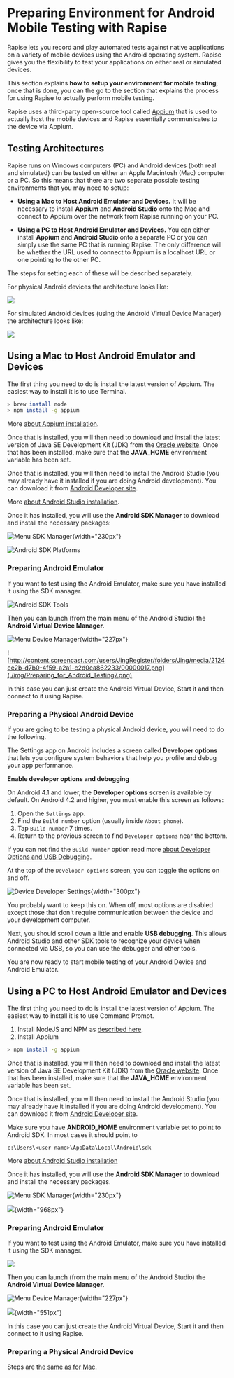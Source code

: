 # Preparing Environment for Android Mobile Testing with Rapise

Rapise lets you record and play automated tests against native applications on a variety of mobile devices using the Android operating system. Rapise gives you the flexibility to test your applications on either real or simulated devices.

This section explains **how to setup your environment for mobile testing**, once that is done, you can the go to the section that explains the process for using Rapise to actually perform mobile testing.

Rapise uses a third-party open-source tool called [Appium](http://appium.io) that is used to actually host the mobile devices and Rapise essentially communicates to the device via Appium.

## Testing Architectures

Rapise runs on Windows computers (PC) and Android devices (both real and simulated) can be tested on either an Apple Macintosh (Mac) computer or a PC. So this means that there are two separate possible testing environments that you may need to setup:

- **Using a Mac to Host Android Emulator and Devices.** It will be necessary to install **Appium** and **Android Studio** onto the Mac and connect to Appium over the network from Rapise running on your PC.

- **Using a PC to Host Android Emulator and Devices.** You can either install **Appium** and **Android Studio** onto a separate PC or you can simply use the same PC that is running Rapise. The only difference will be whether the URL used to connect to Appium is a localhost URL or one pointing to the other PC.

The steps for setting each of these will be described separately.

For physical Android devices the architecture looks like:

![](./img/Preparing_for_Android_Testing1.png)

For simulated Android devices (using the Android Virtual Device Manager) the architecture looks like:

![](./img/Preparing_for_Android_Testing2.png)

## Using a Mac to Host Android Emulator and Devices

The first thing you need to do is install the latest version of Appium. The easiest way to install it is to use Terminal.

```bash
> brew install node
> npm install -g appium
```

More [about Appium installation](http://appium.io/docs/en/about-appium/getting-started/index.html#installing-appium).

Once that is installed, you will then need to download and install the latest version of Java SE Development Kit (JDK) from the [Oracle website](http://www.oracle.com/technetwork/java/javase/downloads/index.html). Once that has been installed, make sure that the **JAVA\_HOME** environment variable has been set.

Once that is installed, you will then need to install the Android Studio (you may already have it installed if you are doing Android development). You can download it from [Android Developer site](https://developer.android.com/studio/).

More [about Android Studio installation](https://developer.android.com/studio/install#mac).

Once it has installed, you will use the **Android SDK Manager** to download and install the necessary packages:

![Menu SDK Manager](./img/Preparing_for_Android_Testing3.png){width="230px"}

![Android SDK Platforms](./img/Preparing_for_Android_Testing4.png)

### Preparing Android Emulator

If you want to test using the Android Emulator, make sure you have installed it using the SDK manager.

![Android SDK Tools](./img/Preparing_for_Android_Testing5.png)

Then you can launch (from the main menu of the Android Studio) the **Android Virtual Device Manager**.

![Menu Device Manager](./img/Preparing_for_Android_Testing6.png){width="227px"}

![http://content.screencast.com/users/JingRegister/folders/Jing/media/2124ee2b-d7b0-4f59-a2a1-c2d0ea862233/00000017.png](./img/Preparing_for_Android_Testing7.png)

In this case you can just create the Android Virtual Device, Start it and then connect to it using Rapise.

### Preparing a Physical Android Device

If you are going to be testing a physical Android device, you will need to do the following.

The Settings app on Android includes a screen called **Developer options** that lets you configure system behaviors that help you profile and debug your app performance.

**Enable developer options and debugging**

On Android 4.1 and lower, the **Developer options** screen is available by default. On Android 4.2 and higher, you must enable this screen as follows:

1. Open the `Settings` app.
2. Find the `Build number` option (usually inside `About phone`).
3. Tap `Build number` 7 times.
4. Return to the previous screen to find `Developer options` near the bottom.

If you can not find the `Build number` option read more [about Developer Options and USB Debugging](https://developer.android.com/studio/debug/dev-options).

At the top of the `Developer options` screen, you can toggle the options on and off.

![Device Developer Settings](./img/Preparing_for_Android_Testing8.png){width="300px"}

You probably want to keep this on. When off, most options are disabled except those that don't require communication between the device and your development computer.

Next, you should scroll down a little and enable **USB debugging**. This allows Android Studio and other SDK tools to recognize your device when connected via USB, so you can use the debugger and other tools.

You are now ready to start mobile testing of your Android Device and Android Emulator.

## Using a PC to Host Android Emulator and Devices

The first thing you need to do is install the latest version of Appium.
The easiest way to install it is to use Command Prompt.

1. Install NodeJS and NPM as [described here](http://nodejs.org/).
2. Install Appium

```bash
> npm install -g appium
```

Once that is installed, you will then need to download and install the latest version of Java SE Development Kit (JDK) from the [Oracle website](http://www.oracle.com/technetwork/java/javase/downloads/index.html). Once that has been installed, make sure that the  **JAVA_HOME** environment variable has been set.

Once that is installed, you will then need to install the Android Studio (you may already have it installed if you are doing Android development). You can download it from [Android Developer site](https://developer.android.com/studio/).

Make sure you have **ANDROID_HOME** environment variable set to point to Android SDK. In most cases it should point to

```
c:\Users\<user name>\AppData\Local\Android\sdk
```

More [about Android Studio installation](https://developer.android.com/studio/install#windows)

Once it has installed, you will use the **Android SDK Manager** to download and install the necessary packages.

![Menu SDK Manager](./img/Preparing_for_Android_Testing3.png){width="230px"}

![](./img/Preparing_for_Android_Testing10.png){width="968px"}

### Preparing Android Emulator

If you want to test using the Android Emulator, make sure you have installed it using the SDK manager.

![](./img/Preparing_for_Android_Testing11.png)

Then you can launch (from the main menu of the Android Studio) the **Android Virtual Device Manager**.

![Menu Device Manager](./img/Preparing_for_Android_Testing6.png){width="227px"}

![](./img/Preparing_for_Android_Testing13.png){width="551px"}

In this case you can just create the Android Virtual Device, Start it and then connect to it using Rapise.

### Preparing a Physical Android Device

Steps are [the same as for Mac](#preparing-a-physical-android-device).
